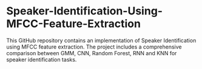 # Speaker-Identification-Using-MFCC-Feature-Extraction
This GitHub repository contains an implementation of Speaker Identification using MFCC feature extraction. The project includes a comprehensive comparison between GMM, CNN, Random Forest, RNN and KNN for speaker identification tasks.
